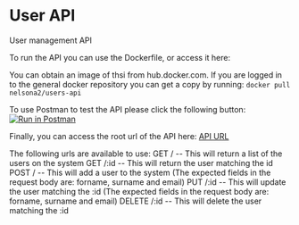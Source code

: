 # User API

User management API

To run the API you can use the Dockerfile, or access it here:


You can obtain an image of thsi from hub.docker.com. If you are logged in to the general docker repository you can get a copy by running:
```docker pull nelsona2/users-api```

To use Postman to test the API please click the following button:
[![Run in Postman](https://run.pstmn.io/button.svg)](https://app.getpostman.com/run-collection/6ee73e64596d839eb678)

Finally, you can access the root url of the API here:
[API URL](http://users.dunfermline.coffee/users)

The following urls are available to use:
GET / -- This will return a list of the users on the system
GET /:id -- This will return the user matching the id
POST / -- This will add a user to the system (The expected fields in the request body are: forname, surname and email)
PUT /:id -- This will update the user matching the :id (The expected fields in the request body are: forname, surname and email)
DELETE /:id -- This will delete the user matching the :id
